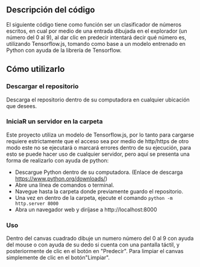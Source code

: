 ## Descripción del código
El siguiente código tiene como función ser un clasificador de números escritos, en cual por medio de una entrada dibujada en el explorador (un número del 0 al 9), al dar clic en predecir intentará decir qué número es, utilizando Tensorflow.js, tomando como base a un modelo entrenado en Python con ayuda de la librería de Tensorflow.

## Cómo utilizarlo

### Descargar el repositorio
Descarga el repositorio dentro de su computadora en cualquier ubicación que desees.

### IniciaR un servidor en la carpeta
Este proyecto utiliza un modelo de Tensorflow.js, por lo tanto para cargarse requiere estrictamente que el acceso sea por medio de http/https de otro modo este no se ejecutará o marcará errores dentro de su ejecución, para esto se puede hacer uso de cualquier servidor, pero aquí se presenta una forma de realizarlo con ayuda de python:
- Descargue Python dentro de su computadora. (Enlace de descarga https://www.python.org/downloads/)
- Abre una línea de comandos o terminal.
- Navegue hasta la carpeta donde previamente guardo el repositorio.
- Una vez en dentro de la carpeta, ejecute el comando `python -m http.server 8000`
- Abra un navegador web y diríjase a http://localhost:8000

### Uso
Dentro del canvas cuadrado dibuje un numero número del 0 al 9 con ayuda del mouse o con ayuda de su dedo si cuenta con una pantalla táctil, y posteriormente de clic en el botón en "Predecir". 
Para limpiar el canvas simplemente de clic en el botón"Limpiar".
